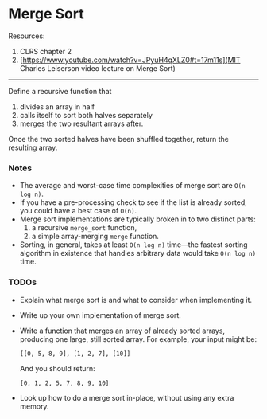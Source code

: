 # Merge Sort

Resources:

1. CLRS chapter 2
2. [https://www.youtube.com/watch?v=JPyuH4qXLZ0#t=17m11s](MIT Charles Leiserson
   video lecture on Merge Sort)

---

Define a recursive function that

1. divides an array in half
2. calls itself to sort both halves separately
3. merges the two resultant arrays after.

Once the two sorted halves have been shuffled together, return the resulting
array.


### Notes

* The average and worst-case time complexities of merge sort are `O(n log n)`.
* If you have a pre-processing check to see if the list is already sorted, you
  could have a best case of `O(n)`.
* Merge sort implementations are typically broken in to two distinct parts:
  1. a recursive `merge_sort` function,
  2. a simple array-merging `merge` function.
* Sorting, in general, takes at least `O(n log n)` time—the fastest sorting
  algorithm in existence that handles arbitrary data would take `O(n log n)`
  time.


### TODOs

* Explain what merge sort is and what to consider when implementing it.
* Write up your own implementation of merge sort.
* Write a function that merges an array of already sorted arrays, producing
  one large, still sorted array. For example, your input might be:

  ```
  [[0, 5, 8, 9], [1, 2, 7], [10]]
  ```

  And you should return:

  ```
  [0, 1, 2, 5, 7, 8, 9, 10]
  ```
* Look up how to do a merge sort in-place, without using any extra memory.
